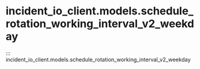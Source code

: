 # incident_io_client.models.schedule_rotation_working_interval_v2_weekday

::: incident_io_client.models.schedule_rotation_working_interval_v2_weekday
